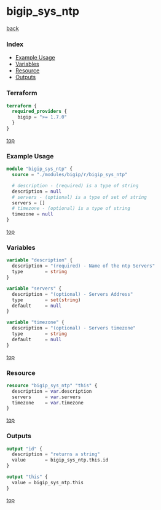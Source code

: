 # bigip_sys_ntp

[back](../bigip.md)

### Index

- [Example Usage](#example-usage)
- [Variables](#variables)
- [Resource](#resource)
- [Outputs](#outputs)

### Terraform

```terraform
terraform {
  required_providers {
    bigip = ">= 1.7.0"
  }
}
```

[top](#index)

### Example Usage

```terraform
module "bigip_sys_ntp" {
  source = "./modules/bigip/r/bigip_sys_ntp"

  # description - (required) is a type of string
  description = null
  # servers - (optional) is a type of set of string
  servers = []
  # timezone - (optional) is a type of string
  timezone = null
}
```

[top](#index)

### Variables

```terraform
variable "description" {
  description = "(required) - Name of the ntp Servers"
  type        = string
}

variable "servers" {
  description = "(optional) - Servers Address"
  type        = set(string)
  default     = null
}

variable "timezone" {
  description = "(optional) - Servers timezone"
  type        = string
  default     = null
}
```

[top](#index)

### Resource

```terraform
resource "bigip_sys_ntp" "this" {
  description = var.description
  servers     = var.servers
  timezone    = var.timezone
}
```

[top](#index)

### Outputs

```terraform
output "id" {
  description = "returns a string"
  value       = bigip_sys_ntp.this.id
}

output "this" {
  value = bigip_sys_ntp.this
}
```

[top](#index)